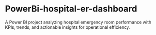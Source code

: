 # PowerBi-hospital-er-dashboard
A Power BI project analyzing hospital emergency room performance with KPIs, trends, and actionable insights for operational efficiency.
